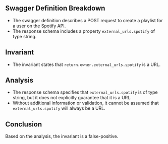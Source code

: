 ## Swagger Definition Breakdown
- The swagger definition describes a POST request to create a playlist for a user on the Spotify API.
- The response schema includes a property `external_urls.spotify` of type string.

## Invariant
- The invariant states that `return.owner.external_urls.spotify` is a URL.

## Analysis
- The response schema specifies that `external_urls.spotify` is of type string, but it does not explicitly guarantee that it is a URL.
- Without additional information or validation, it cannot be assumed that `external_urls.spotify` will always be a URL.

## Conclusion
Based on the analysis, the invariant is a false-positive.
